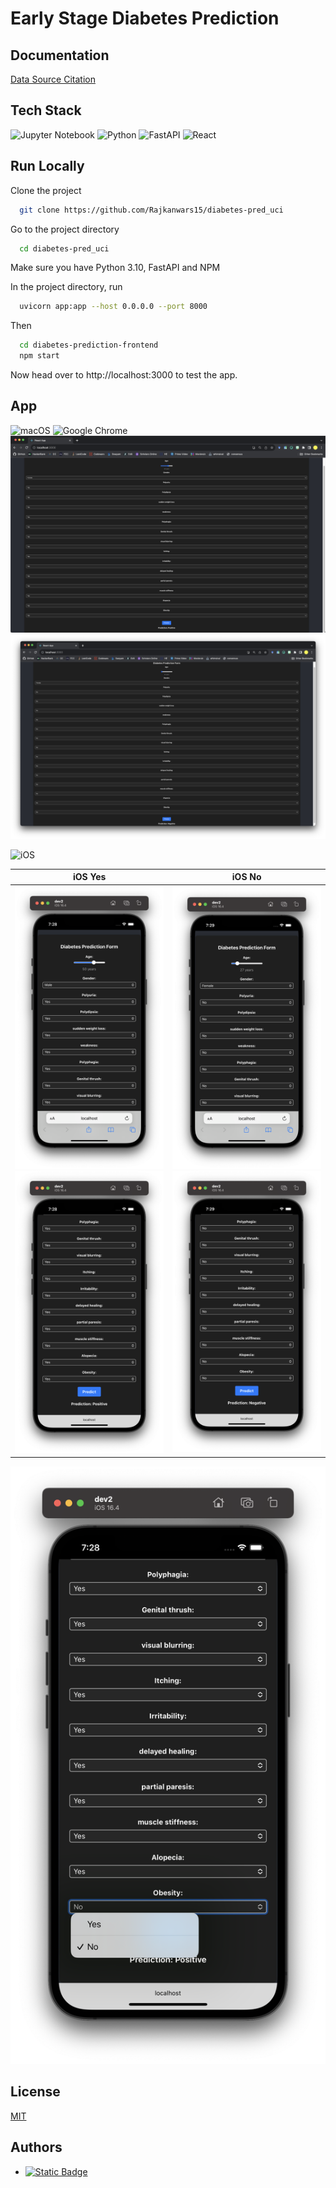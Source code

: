 # Early Stage Diabetes Prediction

## Documentation

[Data Source Citation](CITATION.md)

## Tech Stack

![Jupyter Notebook](https://img.shields.io/badge/jupyter-%23FA0F00.svg?style=for-the-badge&logo=jupyter&logoColor=white)
![Python](https://img.shields.io/badge/python-3670A0?style=for-the-badge&logo=python&logoColor=ffdd54)
![FastAPI](https://img.shields.io/badge/FastAPI-005571?style=for-the-badge&logo=fastapi)
![React](https://img.shields.io/badge/react-%2320232a.svg?style=for-the-badge&logo=react&logoColor=%2361DAFB)

## Run Locally

Clone the project

```bash
  git clone https://github.com/Rajkanwars15/diabetes-pred_uci
```

Go to the project directory

```bash
  cd diabetes-pred_uci
```

Make sure you have Python 3.10, FastAPI and NPM

In the project directory, run
```bash
  uvicorn app:app --host 0.0.0.0 --port 8000 
```
Then
```bash
  cd diabetes-prediction-frontend
  npm start
```
Now head over to http://localhost:3000 to test the app.

## App
![macOS](https://img.shields.io/badge/mac%20os-000000?style=for-the-badge&logo=macos&logoColor=F0F0F0)
![Google Chrome](https://img.shields.io/badge/Google%20Chrome-4285F4?style=for-the-badge&logo=GoogleChrome&logoColor=white)
![web_yes.png](images%2Fweb_yes.png)
![web_no.png](images%2Fweb_no.png)

![iOS](https://img.shields.io/badge/iOS-000000?style=for-the-badge&logo=ios&logoColor=white)

iOS Yes             |  iOS No
:-------------------------:|:-------------------------:
![iOS_yes-1.png](images/iOS_yes-1.png)![iOS_yes-2.png](images/iOS_yes-2.png)  |  ![iOS_no-1.png](images/iOS_no-1.png)![iOS_no-2.png](images/iOS_no-2.png)
![iOS_select.png](images/iOS_select.png)


## License

[MIT](https://choosealicense.com/licenses/mit/)


## Authors

- [![Static Badge](https://img.shields.io/badge/Rajkanwars15-yellow?logo=GitHub&link=https%3A%2F%2Fgithub.com%2FRajkanwars15)
  ](https://www.github.com/rajkanwars15)